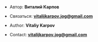 - Автор: **Виталий Карпов**
- Связаться: **vitalijkarpov.jog@gmail.com**

- Author: **Vitaliy Karpov**
- Contact: **vitalijkarpov.jog@gmail.com**
